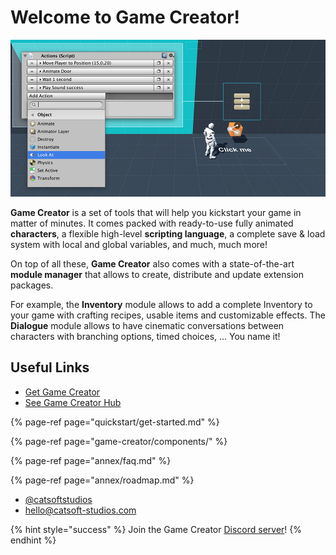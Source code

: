 # Welcome to Game Creator!

![\(Example of an Action sequence\)](.gitbook/assets/game-creator.jpg)

**Game Creator** is a set of tools that will help you kickstart your game in matter of minutes. It comes packed with ready-to-use fully animated **characters**, a flexible high-level **scripting language**, a complete save & load system with local and global variables, and much, much more!

On top of all these, **Game Creator** also comes with a state-of-the-art **module manager** that allows to create, distribute and update extension packages. 

For example, the **Inventory** module allows to add a complete Inventory to your game with crafting recipes, usable items and customizable effects. The **Dialogue** module allows to have cinematic conversations between characters with branching options, timed choices, ... You name it!

## Useful Links

* [Get Game Creator](https://www.assetstore.unity3d.com/#!/content/89443?aid=1100l36uR)
* [See Game Creator Hub](https://hub.gamecreator.io)

{% page-ref page="quickstart/get-started.md" %}

{% page-ref page="game-creator/components/" %}

{% page-ref page="annex/faq.md" %}

{% page-ref page="annex/roadmap.md" %}

* [@catsoftstudios](https://twitter.com/catsoftstudios)
* [hello@catsoft-studios.com](mailto:hello@catsoft-studios.com)

{% hint style="success" %}
Join the Game Creator [Discord server](https://gamecreator.page.link/discord)!
{% endhint %}

